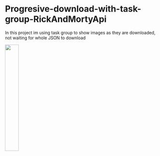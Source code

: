 # Progresive-download-with-task-group-RickAndMortyApi

In this project im using task group to show images as they are downloaded, not waiting for whole JSON to download


<img src="https://github.com/onflyer/Progresive-download-with-task-group-RickAndMortyApi/assets/114020060/4195e09c-9297-444b-b44e-2f8508a14190" width="30%" height="30%">
